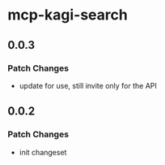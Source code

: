 # mcp-kagi-search

## 0.0.3

### Patch Changes

- update for use, still invite only for the API

## 0.0.2

### Patch Changes

- init changeset
